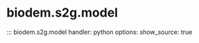# biodem.s2g.model

::: biodem.s2g.model
    handler: python
    options:
        show_source: true
